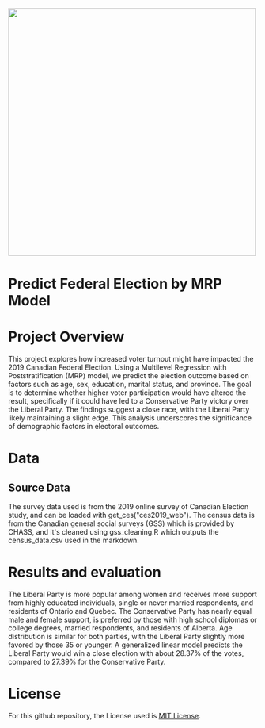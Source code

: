 <img src="https://github.com/trtrgfh/Preditct-Federal-Election-MRP-Model/assets/73056232/d011ea30-3644-401b-ad99-442b7bebbc9d" width="500" />

# Predict Federal Election by MRP Model

# Project Overview
This project explores how increased voter turnout might have impacted the 2019 Canadian Federal Election. Using a Multilevel Regression with Poststratification (MRP) model, we predict the election outcome based on factors such as age, sex, education, marital status, and province. The goal is to determine whether higher voter participation would have altered the result, specifically if it could have led to a Conservative Party victory over the Liberal Party. The findings suggest a close race, with the Liberal Party likely maintaining a slight edge. This analysis underscores the significance of demographic factors in electoral outcomes.

# Data
## Source Data
The survey data used is from the 2019 online survey of Canadian Election study, and can be loaded with get_ces("ces2019_web").
The census data is from the Canadian general social surveys (GSS) which is provided by CHASS, and it's cleaned using gss_cleaning.R which outputs the census_data.csv used in the markdown.

# Results and evaluation
The Liberal Party is more popular among women and receives more support from highly educated individuals, single or never married respondents, and residents of Ontario and Quebec. The Conservative Party has nearly equal male and female support, is preferred by those with high school diplomas or college degrees, married respondents, and residents of Alberta. Age distribution is similar for both parties, with the Liberal Party slightly more favored by those 35 or younger. A generalized linear model predicts the Liberal Party would win a close election with about 28.37% of the votes, compared to 27.39% for the Conservative Party.

# License
For this github repository, the License used is [MIT License](https://opensource.org/license/mit/).
